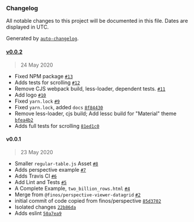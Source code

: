 ### Changelog

All notable changes to this project will be documented in this file. Dates are displayed in UTC.

Generated by [`auto-changelog`](https://github.com/CookPete/auto-changelog).

#### [v0.0.2](https://github.com/jpmorganchase/regular-table/compare/v0.0.1...v0.0.2)

> 24 May 2020

- Fixed NPM package [`#13`](https://github.com/jpmorganchase/regular-table/pull/13)
- Adds tests for scrolling [`#12`](https://github.com/jpmorganchase/regular-table/pull/12)
- Remove CJS webpack build, less-loader, dependent tests. [`#11`](https://github.com/jpmorganchase/regular-table/pull/11)
- Add logo [`#10`](https://github.com/jpmorganchase/regular-table/pull/10)
- Fixed `yarn.lock` [`#9`](https://github.com/jpmorganchase/regular-table/pull/9)
- Fixed `yarn.lock`, added `docs` [`8f84430`](https://github.com/jpmorganchase/regular-table/commit/8f844301e838efa5aadf64239104defc630d429b)
- Remove less-loader, cjs build;  Add lessc build for "Material" theme [`bfea4b2`](https://github.com/jpmorganchase/regular-table/commit/bfea4b2c03876c5bcb8a25db2b1a6bec8f71be5b)
- Adds full tests for scrolling [`81ed1c0`](https://github.com/jpmorganchase/regular-table/commit/81ed1c09dc5abe63a798cc97f06989897801e030)

#### v0.0.1

> 23 May 2020

- Smaller `regular-table.js` Asset [`#8`](https://github.com/jpmorganchase/regular-table/pull/8)
- Adds perspective example [`#7`](https://github.com/jpmorganchase/regular-table/pull/7)
- Adds Travis CI [`#6`](https://github.com/jpmorganchase/regular-table/pull/6)
- Add Lint and Tests [`#5`](https://github.com/jpmorganchase/regular-table/pull/5)
- A Complete Example, `two_billion_rows.html` [`#4`](https://github.com/jpmorganchase/regular-table/pull/4)
- Merge from `@finos/perspective-viewer-datagrid` [`#2`](https://github.com/jpmorganchase/regular-table/pull/2)
- initial commit of code copied from finos/perspective [`85d3702`](https://github.com/jpmorganchase/regular-table/commit/85d3702940fdbcdf2004935d712077d007a8859e)
- Isolated changes [`22b86da`](https://github.com/jpmorganchase/regular-table/commit/22b86dada03fdefa5150c6e767cd98c6a03b6af5)
- Adds eslint [`50a7ea9`](https://github.com/jpmorganchase/regular-table/commit/50a7ea908d91cb969961b2bdd00262ef5c8f3229)
